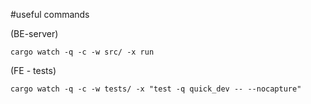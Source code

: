 #useful commands

(BE-server)
```
cargo watch -q -c -w src/ -x run
``` 



(FE - tests)

```
cargo watch -q -c -w tests/ -x "test -q quick_dev -- --nocapture"
``` 
